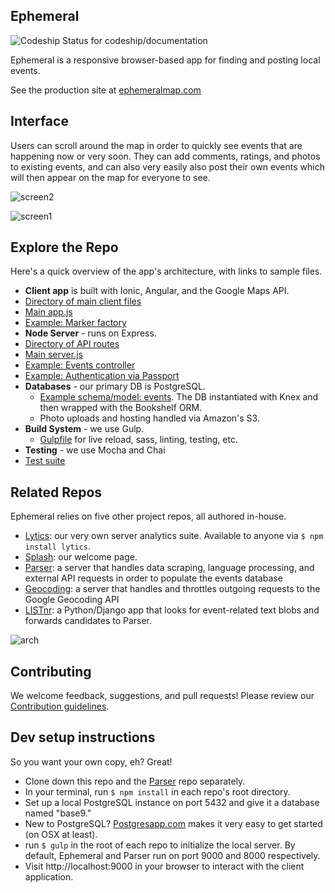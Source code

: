 
## Ephemeral
<img src="https://codeship.com/projects/59a737f0-1648-0132-c4e7-72c6c37b1f6e/status?branch=master" alt="Codeship Status for codeship/documentation" />

Ephemeral is a responsive browser-based app for finding and posting local events.

See the production site at [ephemeralmap.com](www.ephemeralmap.com)

## Interface
Users can scroll around the map in order to quickly see events that are happening now or very soon.  They can add comments, ratings, and photos to existing events, and can also very easily also post their own events which will then appear on the map for everyone to see.

![screen2](http://brianscoles.com/img/portfolio/ephemeral/ss3.png)

![screen1](http://brianscoles.com/img/portfolio/ephemeral/ss2.png)

## Explore the Repo
Here's a quick overview of the app's architecture, with links to sample files.

-  **Client app** is built with Ionic, Angular, and the Google Maps API.
  -  [Directory of main client files](https://github.com/base9/ephemeral/tree/master/ionic/www/app)
  -  [Main app.js](ionic/www/app/core/app.js) 
  -  [Example: Marker factory](ionic/www/app/markers/marker.factory.js)
-  **Node Server** - runs on Express.
  -  [Directory of API routes](https://github.com/base9/ephemeral/tree/master/server/api) 
  -  [Main server.js](server/index.js)
  -  [Example: Events controller](server/api/events/events.controller.js)
  -  [Example: Authentication via Passport](server/config/passport.js)
- **Databases** - our primary DB is PostgreSQL.
  - [Example schema/model: events](https://github.com/base9/ephemeral/blob/master/server/api/events/events.model.js).  The DB instantiated with Knex and then wrapped with the Bookshelf ORM.
  - Photo uploads and hosting handled via Amazon's S3.
- **Build System** - we use Gulp.
  - [Gulpfile](gulpfile.js) for live reload, sass, linting, testing, etc.
-  **Testing** - we use Mocha and Chai
  - [Test suite](test/serverSpec.js)


## Related Repos
Ephemeral relies on five other project repos, all authored in-house.

-  [Lytics](https://github.com/base9/lytics): our very own server analytics suite.  Available to anyone via `$ npm install lytics`.
-  [Splash](https://github.com/base9/splash): our welcome page.  
-  [Parser](https://github.com/base9/parser): a server that handles data scraping, language processing, and external API requests in order to populate the events database
-  [Geocoding](https://github.com/base9/geocoding): a server that handles and throttles outgoing requests to the Google Geocoding API
-  [LISTnr](https://github.com/base9/LISTnr): a Python/Django app that looks for event-related text blobs and forwards candidates to Parser.

![arch](http://brianscoles.com/misc/ephemeral_arch.png)

## Contributing
We welcome feedback, suggestions, and pull requests!  Please review our [Contribution guidelines](CONTRIBUTING.md).


## Dev setup instructions
So you want your own copy, eh?  Great!

-  Clone down this repo and the [Parser](https://github.com/base9/parser) repo separately.
-  In your terminal, run `$ npm install` in each repo's root directory.
-  Set up a local PostgreSQL instance on port 5432 and give it a database named "base9."
  - New to PostgreSQL? [Postgresapp.com](http://postgresapp.com/) makes it very easy to get started (on OSX at least).
-  run `$ gulp` in the root of each repo to initialize the local server.  By default, Ephemeral and Parser run on port 9000 and 8000 respectively.
-  Visit http://localhost:9000 in your browser to interact with the client application.